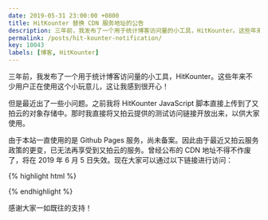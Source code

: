 ```yaml
---
date: 2019-05-31 23:00:00 +0800
title: HitKounter 替换 CDN 服务地址的公告
description: 三年前，我发布了一个用于统计博客访问量的小工具，HitKounter。这些年来不少用户正在使用这个小玩意儿，这让我感到很开心！但是最近出了一些小问题。之前我将 HitKounter JavaScript 脚本直接上传到了又拍云的对象存储中。那时我直接将又拍云提供的测试访问链接开放出来，以供大家使用。
permalink: /posts/hit-kounter-notification/
key: 10043
labels: [博客, HitKounter]
---
```


三年前，我发布了一个用于统计博客访问量的小工具，HitKounter。这些年来不少用户正在使用这个小玩意儿，这让我感到很开心！

但是最近出了一些小问题。之前我将 HitKounter JavaScript 脚本直接上传到了又拍云的对象存储中。那时我直接将又拍云提供的测试访问链接开放出来，以供大家使用。

由于本站一直使用的是 Github Pages 服务，尚未备案。因此由于最近又拍云服务政策的更变，已无法再享受到又拍云的服务。曾经公布的 CDN 地址不得不作废了，将在 2019 年 6 月 5 日失效。现在大家可以通过以下链接进行访问：

{% highlight html %}
<script src="https://sinacloud.net/egg-lib/hit-kounter/hit-kounter-lc-0.3.0.js"></script>
{% endhighlight %}

感谢大家一如既往的支持！

